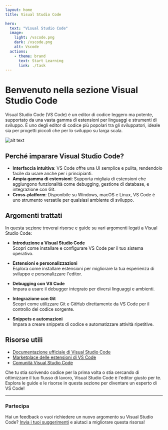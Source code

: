 ```yaml
---
layout: home
title: Visual Studio Code

hero:
  text: "Visual Studio Code"
  image:
    light: /vscode.png
    dark: /vscode.png
    alt: Vscode
  actions:
    - theme: brand
      text: Start Learning
      link: ./task
---
```


# Benvenuto nella sezione Visual Studio Code

Visual Studio Code (VS Code) è un editor di codice leggero ma potente, supportato da una vasta gamma di estensioni per linguaggi e strumenti di sviluppo. È uno degli editor di codice più popolari tra gli sviluppatori, ideale sia per progetti piccoli che per lo sviluppo su larga scala.

![alt text](/vscode_example.png)

## Perché imparare Visual Studio Code?

- **Interfaccia intuitiva**: VS Code offre una UI semplice e pulita, rendendolo facile da usare anche per i principianti.
- **Ampia gamma di estensioni**: Supporta migliaia di estensioni che aggiungono funzionalità come debugging, gestione di database, e integrazione con Git.
- **Cross-platform**: Disponibile su Windows, macOS e Linux, VS Code è uno strumento versatile per qualsiasi ambiente di sviluppo.

## Argomenti trattati

In questa sezione troverai risorse e guide su vari argomenti legati a Visual Studio Code:

- **Introduzione a Visual Studio Code**  
  Scopri come installare e configurare VS Code per il tuo sistema operativo.

- **Estensioni e personalizzazioni**  
  Esplora come installare estensioni per migliorare la tua esperienza di sviluppo e personalizzare l'editor.

- **Debugging con VS Code**  
  Impara a usare il debugger integrato per diversi linguaggi e ambienti.

- **Integrazione con Git**  
  Scopri come utilizzare Git e GitHub direttamente da VS Code per il controllo del codice sorgente.

- **Snippets e automazioni**  
  Impara a creare snippets di codice e automatizzare attività ripetitive.

## Risorse utili

- [Documentazione ufficiale di Visual Studio Code](https://code.visualstudio.com/docs)
- [Marketplace delle estensioni di VS Code](https://marketplace.visualstudio.com/vscode)
- [Comunità Visual Studio Code](https://code.visualstudio.com/community)

Che tu stia scrivendo codice per la prima volta o stia cercando di ottimizzare il tuo flusso di lavoro, Visual Studio Code è l'editor giusto per te. Esplora le guide e le risorse in questa sezione per diventare un esperto di VS Code!

---

### Partecipa

Hai un feedback o vuoi richiedere un nuovo argomento su Visual Studio Code? [Invia i tuoi suggerimenti](#) e aiutaci a migliorare questa risorsa!